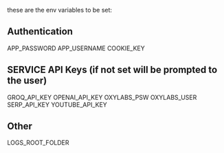 these are the env variables to be set:

## Authentication
APP_PASSWORD
APP_USERNAME
COOKIE_KEY

## SERVICE API Keys (if not set will be prompted to the user)
GROQ_API_KEY
OPENAI_API_KEY
OXYLABS_PSW
OXYLABS_USER
SERP_API_KEY
YOUTUBE_API_KEY

## Other
LOGS_ROOT_FOLDER